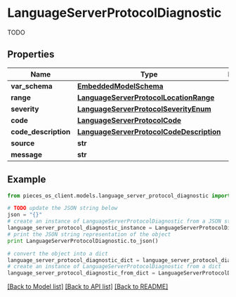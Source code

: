 # LanguageServerProtocolDiagnostic

TODO

## Properties
Name | Type | Description | Notes
------------ | ------------- | ------------- | -------------
**var_schema** | [**EmbeddedModelSchema**](EmbeddedModelSchema.md) |  | [optional] 
**range** | [**LanguageServerProtocolLocationRange**](LanguageServerProtocolLocationRange.md) |  | 
**severity** | [**LanguageServerProtocolSeverityEnum**](LanguageServerProtocolSeverityEnum.md) |  | [optional] 
**code** | [**LanguageServerProtocolCode**](LanguageServerProtocolCode.md) |  | [optional] 
**code_description** | [**LanguageServerProtocolCodeDescription**](LanguageServerProtocolCodeDescription.md) |  | [optional] 
**source** | **str** |  | [optional] 
**message** | **str** |  | 

## Example

```python
from pieces_os_client.models.language_server_protocol_diagnostic import LanguageServerProtocolDiagnostic

# TODO update the JSON string below
json = "{}"
# create an instance of LanguageServerProtocolDiagnostic from a JSON string
language_server_protocol_diagnostic_instance = LanguageServerProtocolDiagnostic.from_json(json)
# print the JSON string representation of the object
print LanguageServerProtocolDiagnostic.to_json()

# convert the object into a dict
language_server_protocol_diagnostic_dict = language_server_protocol_diagnostic_instance.to_dict()
# create an instance of LanguageServerProtocolDiagnostic from a dict
language_server_protocol_diagnostic_from_dict = LanguageServerProtocolDiagnostic.from_dict(language_server_protocol_diagnostic_dict)
```
[[Back to Model list]](../README.md#documentation-for-models) [[Back to API list]](../README.md#documentation-for-api-endpoints) [[Back to README]](../README.md)


